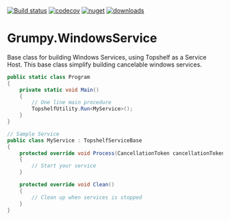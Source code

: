 [![Build status](https://ci.appveyor.com/api/projects/status/lxxiqar47aqo62db?svg=true)](https://ci.appveyor.com/project/GrumpyBusted/grumpy-servicebase)
[![codecov](https://codecov.io/gh/GrumpyBusted/Grumpy.ServiceBase/branch/master/graph/badge.svg)](https://codecov.io/gh/GrumpyBusted/Grumpy.ServiceBase)
[![nuget](https://img.shields.io/nuget/v/Grumpy.ServiceBase.svg)](https://www.nuget.org/packages/Grumpy.ServiceBase/)
[![downloads](https://img.shields.io/nuget/dt/Grumpy.ServiceBase.svg)](https://www.nuget.org/packages/Grumpy.ServiceBase/)

# Grumpy.WindowsService
Base class for building Windows Services, using Topshelf as a Service Host. This base class simplify building
cancelable windows services.

```csharp
public static class Program
{
    private static void Main()
    {
        // One line main procedure
        TopshelfUtility.Run<MyService>();
    }
}

// Sample Service
public class MyService : TopshelfServiceBase
{
    protected override void Process(CancellationToken cancellationToken)
    {
        // Start your service
    }

    protected override void Clean()
    {
        // Clean up when services is stopped
    }
}
```

